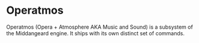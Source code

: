 # Operatmos

Operatmos (Opera + Atmosphere AKA Music and Sound) is a subsystem of the Middangeard engine.
It ships with its own distinct set of commands.